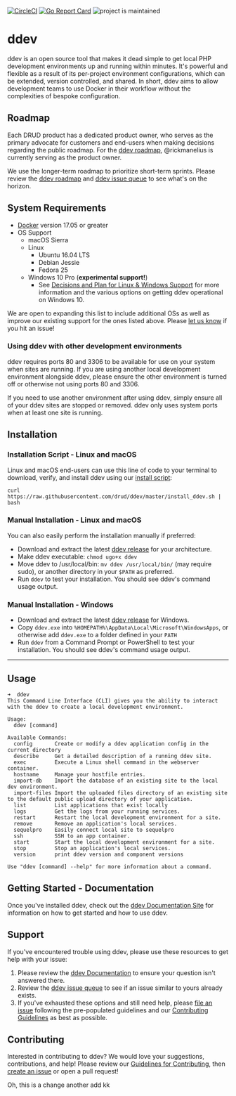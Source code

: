 [![CircleCI](https://circleci.com/gh/drud/ddev.svg?style=shield)](https://circleci.com/gh/drud/ddev) [![Go Report Card](https://goreportcard.com/badge/github.com/drud/ddev)](https://goreportcard.com/report/github.com/drud/ddev) ![project is maintained](https://img.shields.io/maintenance/yes/2017.svg)

# ddev

ddev is an open source tool that makes it dead simple to get local PHP development environments up and running within minutes. It's powerful and flexible as a result of its per-project environment configurations, which can be extended, version controlled, and shared. In short, ddev aims to allow development teams to use Docker in their workflow without the complexities of bespoke configuration.

## Roadmap

Each DRUD product has a dedicated product owner, who serves as the primary advocate for customers and end-users when making decisions regarding the public roadmap. For the [ddev roadmap](https://github.com/drud/ddev/wiki/roadmap), @rickmanelius is currently serving as the product owner.

We use the longer-term roadmap to prioritize short-term sprints. Please review the [ddev roadmap](https://github.com/drud/ddev/wiki/roadmap) and [ddev issue queue](https://github.com/drud/ddev/issues) to see what's on the horizon.

## System Requirements

- [Docker](https://www.docker.com/community-edition) version 17.05 or greater
- OS Support
  - macOS Sierra
  - Linux
    * Ubuntu 16.04 LTS
    * Debian Jessie
    * Fedora 25
  - Windows 10 Pro (**experimental support!**)
    * See [Decisions and Plan for Linux & Windows Support](https://github.com/drud/ddev/issues/196#issuecomment-300178008) for more information and the various options on getting ddev operational on Windows 10.

We are open to expanding this list to include additional OSs as well as improve our existing support for the ones listed above. Please [let us know](https://github.com/drud/ddev/issues/new) if you hit an issue!

### Using ddev with other development environments
ddev requires ports 80 and 3306 to be available for use on your system when sites are running. If you are using another local development environment alongside ddev, please ensure the other environment is turned off or otherwise not using ports 80 and 3306.

If you need to use another environment after using ddev, simply ensure all of your ddev sites are stopped or removed. ddev only uses system ports when at least one site is running.

## Installation
### Installation Script - Linux and macOS

Linux and macOS end-users can use this line of code to your terminal to download, verify, and install ddev using our [install script](https://github.com/drud/ddev/blob/master/install_ddev.sh):
```
curl https://raw.githubusercontent.com/drud/ddev/master/install_ddev.sh | bash
```

### Manual Installation - Linux and macOS
You can also easily perform the installation manually if preferred:
- Download and extract the latest [ddev release](https://github.com/drud/ddev/releases) for your architecture.
- Make ddev executable: `chmod ugo+x ddev`
- Move ddev to /usr/local/bin: `mv ddev /usr/local/bin/` (may require sudo), or another directory in your `$PATH` as preferred.
- Run `ddev` to test your installation. You should see ddev's command usage output.

### Manual Installation - Windows
- Download and extract the latest [ddev release](https://github.com/drud/ddev/releases) for Windows.
- Copy `ddev.exe` into `%HOMEPATH%\AppData\Local\Microsoft\WindowsApps`, or otherwise add `ddev.exe` to a folder defined in your `PATH`
- Run `ddev` from a Command Prompt or PowerShell to test your installation. You should see ddev's command usage output.

---

## Usage
```
➜  ddev
This Command Line Interface (CLI) gives you the ability to interact with the ddev to create a local development environment.

Usage:
  ddev [command]

Available Commands:
  config       Create or modify a ddev application config in the current directory
  describe     Get a detailed description of a running ddev site.
  exec         Execute a Linux shell command in the webserver container.
  hostname     Manage your hostfile entries.
  import-db    Import the database of an existing site to the local dev environment.
  import-files Import the uploaded files directory of an existing site to the default public upload directory of your application.
  list         List applications that exist locally
  logs         Get the logs from your running services.
  restart      Restart the local development environment for a site.
  remove       Remove an application's local services.
  sequelpro    Easily connect local site to sequelpro
  ssh          SSH to an app container.
  start        Start the local development environment for a site.
  stop         Stop an application's local services.
  version      print ddev version and component versions

Use "ddev [command] --help" for more information about a command.
```

## Getting Started - Documentation
Once you've installed ddev, check out the [ddev Documentation Site](https://ddev.readthedocs.io) for information on how to get started and how to use ddev.

## Support
If you've encountered trouble using ddev, please use these resources to get help with your issue:

1. Please review the [ddev Documentation](https://ddev.readthedocs.io) to ensure your question isn't answered there.
2. Review the [ddev issue queue](https://github.com/drud/ddev/issues) to see if an issue similar to yours already exists.
3. If you've exhausted these options and still need help, please [file an issue](https://github.com/drud/ddev/issues/new) following the pre-populated guidelines and our [Contributing Guidelines](https://github.com/drud/ddev/blob/master/CONTRIBUTING.md) as best as possible.

## Contributing
Interested in contributing to ddev? We would love your suggestions, contributions, and help! Please review our [Guidelines for Contributing](https://github.com/drud/ddev/blob/master/CONTRIBUTING.md), then [create an issue](https://github.com/drud/ddev/issues/new) or open a pull request!

Oh, this is a change
another
add
kk
